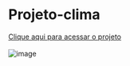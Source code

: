 # Projeto-clima
<a href="https://rickson298.github.io/Consulta-do-clima/">Clique aqui para acessar o projeto</a>
<br></br>
![image](https://user-images.githubusercontent.com/88171582/133948632-2d9f66de-c2f5-4f30-9b84-a8c2e6751cb1.png)
